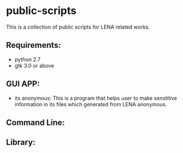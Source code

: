 # public-scripts
This is a collection of public scripts for LENA related works.

## Requirements:
- python 2.7
- gtk 3.0 or above

## GUI APP:
- its anonymous: This is a program that helps user to make senstitive information in its files which generated from LENA anonymous.

## Command Line:

## Library:
